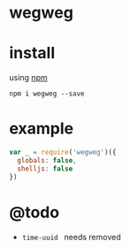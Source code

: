 # wegweg

# install

using [npm](https://npmjs.org)

```
npm i wegweg --save
```

# example

``` javascript
var _ = require('wegweg')({
  globals: false,
  shelljs: false
})
```

# @todo
- `time-uuid ` needs removed

